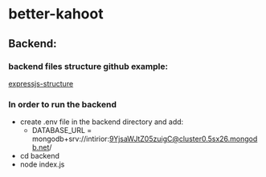 # better-kahoot

## Backend:

### backend files structure github example:
<a href="https://github.com/geshan/expressjs-structure">expressjs-structure</a>

### In order to run the backend
- create .env file in the backend directory and add:
  - DATABASE_URL = mongodb+srv://intirior:9YjsaWJtZ05zuigC@cluster0.5sx26.mongodb.net/
- cd backend
- node index.js
